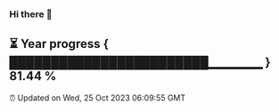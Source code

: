 ### Hi there 👋
⏳ Year progress { ████████████████████████▁▁▁▁▁▁ } 81.44 %
---
⏰ Updated on Wed, 25 Oct 2023 06:09:55 GMT

